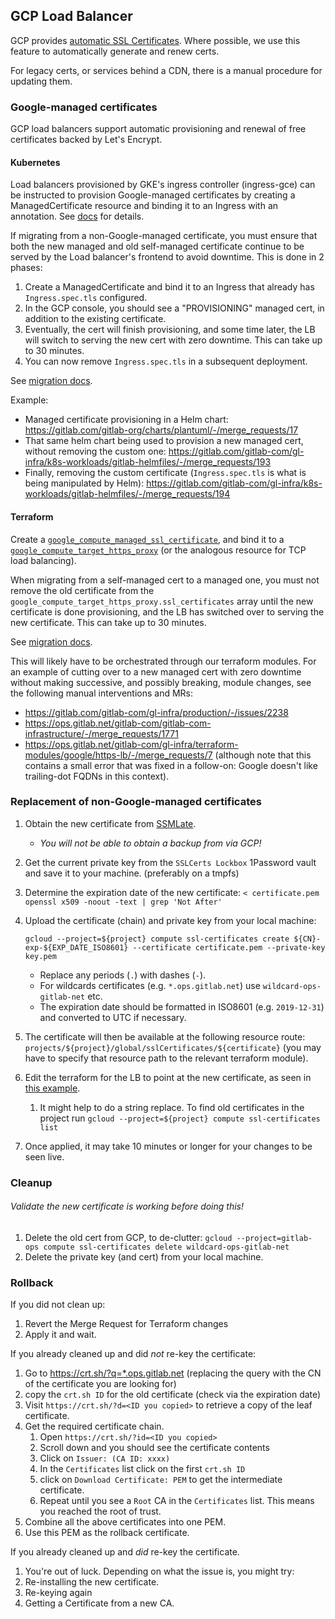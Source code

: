 ## GCP Load Balancer

GCP provides [automatic SSL Certificates](https://cloud.google.com/load-balancing/docs/ssl-certificates/google-managed-certs). Where possible, we use this feature to automatically generate and renew certs.

For legacy certs, or services behind a CDN, there is a manual procedure for updating them.

### Google-managed certificates

GCP load balancers support automatic provisioning and renewal of free
certificates backed by Let's Encrypt.

#### Kubernetes

Load balancers provisioned by GKE's ingress controller (ingress-gce) can be
instructed to provision Google-managed certificates by creating a
ManagedCertificate resource and binding it to an Ingress with an annotation. See
[docs](https://cloud.google.com/kubernetes-engine/docs/how-to/managed-certs) for
details.

If migrating from a non-Google-managed certificate, you must ensure that both
the new managed and old self-managed certificate continue to be served by the
Load balancer's frontend to avoid downtime. This is done in 2 phases:

1. Create a ManagedCertificate and bind it to an Ingress that already has
   `Ingress.spec.tls` configured.
1. In the GCP console, you should see a "PROVISIONING" managed cert, in addition
   to the existing certificate.
1. Eventually, the cert will finish provisioning, and some time later, the LB
   will switch to serving the new cert with zero downtime. This can take up to
   30 minutes.
1. You can now remove `Ingress.spec.tls` in a subsequent deployment.

See [migration docs](https://cloud.google.com/load-balancing/docs/ssl-certificates/google-managed-certs#replace-ssl).

Example:

- Managed certificate provisioning in a Helm chart:
  https://gitlab.com/gitlab-org/charts/plantuml/-/merge_requests/17
- That same helm chart being used to provision a new managed cert, without
  removing the custom one:
  https://gitlab.com/gitlab-com/gl-infra/k8s-workloads/gitlab-helmfiles/-/merge_requests/193
- Finally, removing the custom certificate (`Ingress.spec.tls` is what is being
  manipulated by Helm):
  https://gitlab.com/gitlab-com/gl-infra/k8s-workloads/gitlab-helmfiles/-/merge_requests/194

#### Terraform

Create a [`google_compute_managed_ssl_certificate`](https://www.terraform.io/docs/providers/google/r/compute_managed_ssl_certificate.html),
and bind it to a [`google_compute_target_https_proxy`](https://www.terraform.io/docs/providers/google/r/compute_target_https_proxy.html)
(or the analogous resource for TCP load balancing).

When migrating from a self-managed cert to a managed one, you must not remove
the old certificate from the
`google_compute_target_https_proxy.ssl_certificates` array until the new
certificate is done provisioning, and the LB has switched over to serving the
new certificate. This can take up to 30 minutes.

See [migration docs](https://cloud.google.com/load-balancing/docs/ssl-certificates/google-managed-certs#replace-ssl).

This will likely have to be orchestrated through our terraform modules. For an
example of cutting over to a new managed cert with zero downtime without making
successive, and possibly breaking, module changes, see the following manual
interventions and MRs:

- https://gitlab.com/gitlab-com/gl-infra/production/-/issues/2238
- https://ops.gitlab.net/gitlab-com/gitlab-com-infrastructure/-/merge_requests/1771
- https://ops.gitlab.net/gitlab-com/gl-infra/terraform-modules/google/https-lb/-/merge_requests/7
  (although note that this contains a small error that was fixed in a follow-on:
  Google doesn't like trailing-dot FQDNs in this context).

### Replacement of non-Google-managed certificates

1. Obtain the new certificate from [SSMLate](https://sslmate.com/console/orders/).
   - *You will not be able to obtain a backup from via GCP!*
1. Get the current private key from the `SSLCerts Lockbox` 1Password vault and save it to your machine. (preferably on a tmpfs)
1. Determine the expiration date of the new certificate: `< certificate.pem openssl x509 -noout -text | grep 'Not After'`
1. Upload the certificate (chain) and private key from your local machine:

   ```
   gcloud --project=${project} compute ssl-certificates create ${CN}-exp-${EXP_DATE_ISO8601} --certificate certificate.pem --private-key key.pem
   ```

   - Replace any periods (`.`) with dashes (`-`).
   - For wildcards certificates (e.g. `*.ops.gitlab.net`) use `wildcard-ops-gitlab-net` etc.
   - The expiration date should be formatted in ISO8601 (e.g. `2019-12-31`) and converted to UTC if necessary.

1. The certificate will then be available at the following resource route:
   `projects/${project}/global/sslCertificates/${certificate}` (you may have to specify that resource path to the relevant terraform module).
1. Edit the terraform for the LB to point at the new certificate, as seen in [this example](https://ops.gitlab.net/gitlab-com/gitlab-com-infrastructure/merge_requests/935).
   1. It might help to do a string replace. To find old certificates in the project run `gcloud --project=${project} compute ssl-certificates list`
1. Once applied, it may take 10 minutes or longer for your changes to be seen live.

### Cleanup

###### Validate the new certificate is working before doing this!
1. Delete the old cert from GCP, to de-clutter: `gcloud --project=gitlab-ops compute ssl-certificates delete wildcard-ops-gitlab-net`
1. Delete the private key (and cert) from your local machine.

### Rollback

If you did not clean up:

1. Revert the Merge Request for Terraform changes
1. Apply it and wait.

If you already cleaned up and did *not* re-key the certificate:

1. Go to https://crt.sh/?q=*.ops.gitlab.net (replacing the query with the CN of the certificate you are looking for)
1. copy the `crt.sh ID` for the old certificate (check via the expiration date)
1. Visit `https://crt.sh/?d=<ID you copied>` to retrieve a copy of the leaf certificate.
1. Get the required certificate chain.
   1. Open `https://crt.sh/?id=<ID you copied>`
   1. Scroll down and you should see the certificate contents
   1. Click on `Issuer: (CA ID: xxxx)`
   1. In the `Certificates` list click on the first `crt.sh ID`
   1. click on `Download Certificate: PEM` to get the intermediate certificate.
   1. Repeat until you see a `Root` CA in the `Certificates` list. This means you reached the root of trust.
1. Combine all the above certificates into one PEM.
1. Use this PEM as the rollback certificate.

If you already cleaned up and *did* re-key the certificate.

1. You're out of luck. Depending on what the issue is, you might try:
  1. Re-installing the new certificate.
  1. Re-keying again
  1. Getting a Certificate from a new CA.
